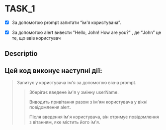 # TASK_1

- [X] За допомогою prompt запитати “ім'я користувача”. 

- [X] За допомогою alert вивести "Hello, John! How are you?" , де “John” це те, що ввів користувач


## Descriptio

## Цей код виконує наступні дії:

>Запитує у користувача ім'я за допомогою вікна prompt.
>>Зберігає введене ім'я у змінну userName.
>>
>>Виводить привітання разом з ім'ям користувача у вікні повідомлення alert.
>>
>>Після введення ім'я користувача, він отримує повідомлення з вітанням, яке містить його ім'я.
